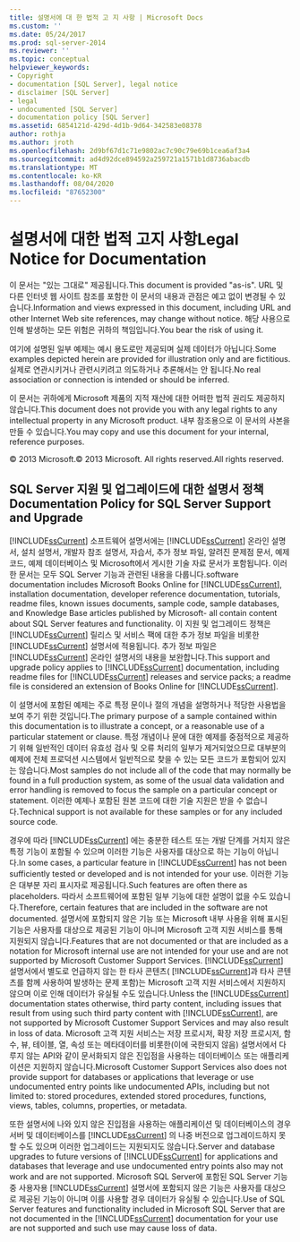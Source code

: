 ```yaml
---
title: 설명서에 대 한 법적 고 지 사항 | Microsoft Docs
ms.custom: ''
ms.date: 05/24/2017
ms.prod: sql-server-2014
ms.reviewer: ''
ms.topic: conceptual
helpviewer_keywords:
- Copyright
- documentation [SQL Server], legal notice
- disclaimer [SQL Server]
- legal
- undocumented [SQL Server]
- documentation policy [SQL Server]
ms.assetid: 6854121d-429d-4d1b-9d64-342583e08378
author: rothja
ms.author: jroth
ms.openlocfilehash: 2d9bf67d1c71e9802ac7c90c79e69b1cea6af3a4
ms.sourcegitcommit: ad4d92dce894592a259721a1571b1d8736abacdb
ms.translationtype: MT
ms.contentlocale: ko-KR
ms.lasthandoff: 08/04/2020
ms.locfileid: "87652300"
---
```

# <a name="legal-notice-for-documentation"></a><span data-ttu-id="fe642-102">설명서에 대한 법적 고지 사항</span><span class="sxs-lookup"><span data-stu-id="fe642-102">Legal Notice for Documentation</span></span>
  <span data-ttu-id="fe642-103">이 문서는 "있는 그대로" 제공됩니다.</span><span class="sxs-lookup"><span data-stu-id="fe642-103">This document is provided "as-is".</span></span> <span data-ttu-id="fe642-104">URL 및 다른 인터넷 웹 사이트 참조를 포함한 이 문서의 내용과 관점은 예고 없이 변경될 수 있습니다.</span><span class="sxs-lookup"><span data-stu-id="fe642-104">Information and views expressed in this document, including URL and other Internet Web site references, may change without notice.</span></span> <span data-ttu-id="fe642-105">해당 사용으로 인해 발생하는 모든 위험은 귀하의 책임입니다.</span><span class="sxs-lookup"><span data-stu-id="fe642-105">You bear the risk of using it.</span></span>  
  
 <span data-ttu-id="fe642-106">여기에 설명된 일부 예제는 예시 용도로만 제공되며 실제 데이터가 아닙니다.</span><span class="sxs-lookup"><span data-stu-id="fe642-106">Some examples depicted herein are provided for illustration only and are fictitious.</span></span> <span data-ttu-id="fe642-107">실제로 연관시키거나 관련시키려고 의도하거나 추론해서는 안 됩니다.</span><span class="sxs-lookup"><span data-stu-id="fe642-107">No real association or connection is intended or should be inferred.</span></span>  
  
 <span data-ttu-id="fe642-108">이 문서는 귀하에게 Microsoft 제품의 지적 재산에 대한 어떠한 법적 권리도 제공하지 않습니다.</span><span class="sxs-lookup"><span data-stu-id="fe642-108">This document does not provide you with any legal rights to any intellectual property in any Microsoft product.</span></span> <span data-ttu-id="fe642-109">내부 참조용으로 이 문서의 사본을 만들 수 있습니다.</span><span class="sxs-lookup"><span data-stu-id="fe642-109">You may copy and use this document for your internal, reference purposes.</span></span>  
  
 <span data-ttu-id="fe642-110">© 2013 Microsoft.</span><span class="sxs-lookup"><span data-stu-id="fe642-110">© 2013 Microsoft.</span></span> <span data-ttu-id="fe642-111">All rights reserved.</span><span class="sxs-lookup"><span data-stu-id="fe642-111">All rights reserved.</span></span>  
  
## <a name="documentation-policy-for-sql-server-support-and-upgrade"></a><span data-ttu-id="fe642-112">SQL Server 지원 및 업그레이드에 대한 설명서 정책</span><span class="sxs-lookup"><span data-stu-id="fe642-112">Documentation Policy for SQL Server Support and Upgrade</span></span>  
 [!INCLUDE[ssCurrent](../includes/sscurrent-md.md)] <span data-ttu-id="fe642-113">소프트웨어 설명서에는 [!INCLUDE[ssCurrent](../includes/sscurrent-md.md)] 온라인 설명서, 설치 설명서, 개발자 참조 설명서, 자습서, 추가 정보 파일, 알려진 문제점 문서, 예제 코드, 예제 데이터베이스 및 Microsoft에서 게시한 기술 자료 문서가 포함됩니다. 이러한 문서는 모두 SQL Server 기능과 관련된 내용을 다룹니다.</span><span class="sxs-lookup"><span data-stu-id="fe642-113">software documentation includes Microsoft Books Online for [!INCLUDE[ssCurrent](../includes/sscurrent-md.md)], installation documentation, developer reference documentation, tutorials,  readme files, known issues documents, sample code, sample databases, and Knowledge Base articles published by Microsoft- all contain content about SQL Server features and functionality.</span></span> <span data-ttu-id="fe642-114">이 지원 및 업그레이드 정책은 [!INCLUDE[ssCurrent](../includes/sscurrent-md.md)] 릴리스 및 서비스 팩에 대한 추가 정보 파일을 비롯한 [!INCLUDE[ssCurrent](../includes/sscurrent-md.md)] 설명서에 적용됩니다. 추가 정보 파일은 [!INCLUDE[ssCurrent](../includes/sscurrent-md.md)] 온라인 설명서의 내용을 보완합니다.</span><span class="sxs-lookup"><span data-stu-id="fe642-114">This support and upgrade policy applies to [!INCLUDE[ssCurrent](../includes/sscurrent-md.md)] documentation, including readme files for [!INCLUDE[ssCurrent](../includes/sscurrent-md.md)] releases and service packs; a readme file is considered an extension of Books Online for [!INCLUDE[ssCurrent](../includes/sscurrent-md.md)].</span></span>  
  
 <span data-ttu-id="fe642-115">이 설명서에 포함된 예제는 주로 특정 문이나 절의 개념을 설명하거나 적당한 사용법을 보여 주기 위한 것입니다.</span><span class="sxs-lookup"><span data-stu-id="fe642-115">The primary purpose of a sample contained within this documentation is to illustrate a concept, or a reasonable use of a particular statement or clause.</span></span> <span data-ttu-id="fe642-116">특정 개념이나 문에 대한 예제를 중점적으로 제공하기 위해 일반적인 데이터 유효성 검사 및 오류 처리의 일부가 제거되었으므로 대부분의 예제에 전체 프로덕션 시스템에서 일반적으로 찾을 수 있는 모든 코드가 포함되어 있지는 않습니다.</span><span class="sxs-lookup"><span data-stu-id="fe642-116">Most samples do not include all of the code that may normally be found in a full production system, as some of the usual data validation and error handling is removed to focus the sample on a particular concept or statement.</span></span> <span data-ttu-id="fe642-117">이러한 예제나 포함된 원본 코드에 대한 기술 지원은 받을 수 없습니다.</span><span class="sxs-lookup"><span data-stu-id="fe642-117">Technical support is not available for these samples or for any included source code.</span></span>  
  
 <span data-ttu-id="fe642-118">경우에 따라 [!INCLUDE[ssCurrent](../includes/sscurrent-md.md)] 에는 충분한 테스트 또는 개발 단계를 거치지 않은 특정 기능이 포함될 수 있으며 이러한 기능은 사용자를 대상으로 하는 기능이 아닙니다.</span><span class="sxs-lookup"><span data-stu-id="fe642-118">In some cases, a particular feature in [!INCLUDE[ssCurrent](../includes/sscurrent-md.md)] has not been sufficiently tested or developed and is not intended for your use.</span></span> <span data-ttu-id="fe642-119">이러한 기능은 대부분 자리 표시자로 제공됩니다.</span><span class="sxs-lookup"><span data-stu-id="fe642-119">Such features are often there as placeholders.</span></span> <span data-ttu-id="fe642-120">따라서 소프트웨어에 포함된 일부 기능에 대한 설명이 없을 수도 있습니다.</span><span class="sxs-lookup"><span data-stu-id="fe642-120">Therefore, certain features that are included in the software are not documented.</span></span> <span data-ttu-id="fe642-121">설명서에 포함되지 않은 기능 또는 Microsoft 내부 사용을 위해 표시된 기능은 사용자를 대상으로 제공된 기능이 아니며 Microsoft 고객 지원 서비스를 통해 지원되지 않습니다.</span><span class="sxs-lookup"><span data-stu-id="fe642-121">Features that are not documented or that are included as a notation for Microsoft internal use are not intended for your use and are not supported by Microsoft Customer Support Services.</span></span> <span data-ttu-id="fe642-122">[!INCLUDE[ssCurrent](../includes/sscurrent-md.md)] 설명서에서 별도로 언급하지 않는 한 타사 콘텐츠( [!INCLUDE[ssCurrent](../includes/sscurrent-md.md)]과 타사 콘텐츠를 함께 사용하여 발생하는 문제 포함)는 Microsoft 고객 지원 서비스에서 지원하지 않으며 이로 인해 데이터가 유실될 수도 있습니다.</span><span class="sxs-lookup"><span data-stu-id="fe642-122">Unless the [!INCLUDE[ssCurrent](../includes/sscurrent-md.md)] documentation states otherwise, third party content, including issues that result from using such third party content with [!INCLUDE[ssCurrent](../includes/sscurrent-md.md)], are not supported by Microsoft Customer Support Services and may also result in loss of data.</span></span> <span data-ttu-id="fe642-123">Microsoft 고객 지원 서비스는 저장 프로시저, 확장 저장 프로시저, 함수, 뷰, 테이블, 열, 속성 또는 메타데이터를 비롯한(이에 국한되지 않음) 설명서에서 다루지 않는 API와 같이 문서화되지 않은 진입점을 사용하는 데이터베이스 또는 애플리케이션은 지원하지 않습니다.</span><span class="sxs-lookup"><span data-stu-id="fe642-123">Microsoft Customer Support Services also does not provide support for databases or applications that leverage or use undocumented entry points like undocumented APIs, including but not limited to: stored procedures, extended stored procedures, functions, views, tables, columns, properties, or metadata.</span></span>  
  
 <span data-ttu-id="fe642-124">또한 설명서에 나와 있지 않은 진입점을 사용하는 애플리케이션 및 데이터베이스의 경우 서버 및 데이터베이스를 [!INCLUDE[ssCurrent](../includes/sscurrent-md.md)] 의 나중 버전으로 업그레이드하지 못할 수도 있으며 이러한 업그레이드는 지원되지도 않습니다.</span><span class="sxs-lookup"><span data-stu-id="fe642-124">Server and database upgrades to future versions of [!INCLUDE[ssCurrent](../includes/sscurrent-md.md)] for applications and databases that leverage and use undocumented entry points also may not work and are not supported.</span></span> <span data-ttu-id="fe642-125">Microsoft SQL Server에 포함된 SQL Server 기능 중 사용자용 [!INCLUDE[ssCurrent](../includes/sscurrent-md.md)] 설명서에 포함되지 않은 기능은 사용자를 대상으로 제공된 기능이 아니며 이를 사용할 경우 데이터가 유실될 수 있습니다.</span><span class="sxs-lookup"><span data-stu-id="fe642-125">Use of SQL Server features and functionality included in Microsoft SQL Server that are not documented in the [!INCLUDE[ssCurrent](../includes/sscurrent-md.md)] documentation for your use are not supported and such use may cause loss of data.</span></span>  
  
  
